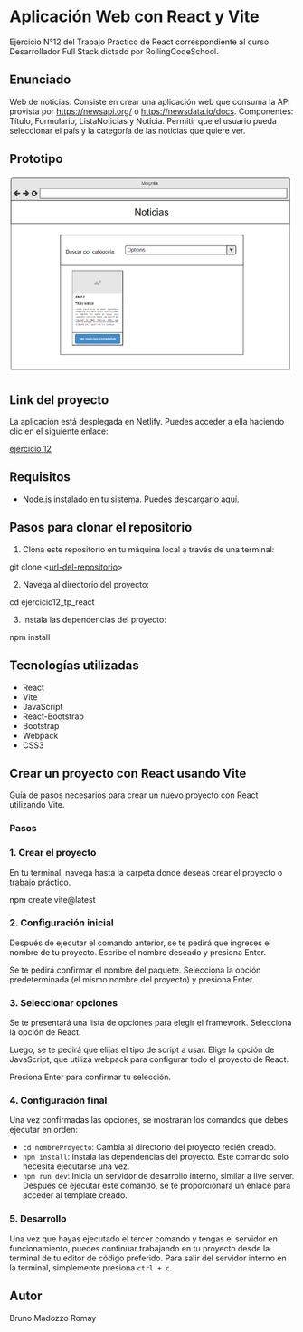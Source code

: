 # Aplicación Web con React y Vite

Ejercicio N°12 del Trabajo Práctico de React correspondiente al curso Desarrollador Full Stack dictado por RollingCodeSchool.

## Enunciado

Web de noticias: Consiste en crear una aplicación web que consuma la API provista por
https://newsapi.org/ o https://newsdata.io/docs.
Componentes: Título, Formulario, ListaNoticias y Noticia. Permitir que el usuario pueda seleccionar el país y la categoría de las noticias que quiere ver.

## Prototipo 

<img src="./prototipo.png">

## Link del proyecto

La aplicación está desplegada en Netlify. Puedes acceder a ella haciendo clic en el siguiente enlace:

[ejercicio 12](https://ejercicio12-bmr.netlify.app)

## Requisitos

- Node.js instalado en tu sistema. Puedes descargarlo [aquí](https://nodejs.org/).

## Pasos para clonar el repositorio

1. Clona este repositorio en tu máquina local a través de una terminal:

  git clone <[url-del-repositorio](https://github.com/brunomry/ejercicio12_tp_react.git)>

2. Navega al directorio del proyecto:

  cd ejercicio12_tp_react

3. Instala las dependencias del proyecto:

  npm install

## Tecnologías utilizadas

- React
- Vite
- JavaScript
- React-Bootstrap
- Bootstrap
- Webpack
- CSS3

## Crear un proyecto con React usando Vite

Guía de pasos necesarios para crear un nuevo proyecto con React utilizando Vite.

### Pasos

### 1. Crear el proyecto

En tu terminal, navega hasta la carpeta donde deseas crear el proyecto o trabajo práctico.

npm create vite@latest

### 2. Configuración inicial

Después de ejecutar el comando anterior, se te pedirá que ingreses el nombre de tu proyecto. Escribe el nombre deseado y presiona Enter.

Se te pedirá confirmar el nombre del paquete. Selecciona la opción predeterminada (el mismo nombre del proyecto) y presiona Enter.

### 3. Seleccionar opciones

Se te presentará una lista de opciones para elegir el framework. Selecciona la opción de React.

Luego, se te pedirá que elijas el tipo de script a usar. Elige la opción de JavaScript, que utiliza webpack para configurar todo el proyecto de React.

Presiona Enter para confirmar tu selección.

### 4. Configuración final

Una vez confirmadas las opciones, se mostrarán los comandos que debes ejecutar en orden:

- `cd nombreProyecto`: Cambia al directorio del proyecto recién creado.
- `npm install`: Instala las dependencias del proyecto. Este comando solo necesita ejecutarse una vez.
- `npm run dev`: Inicia un servidor de desarrollo interno, similar a live server. Después de ejecutar este comando, se te proporcionará un enlace para acceder al template creado.

### 5. Desarrollo

Una vez que hayas ejecutado el tercer comando y tengas el servidor en funcionamiento, puedes continuar trabajando en tu proyecto desde la terminal de tu editor de código preferido. Para salir del servidor interno en la terminal, simplemente presiona `ctrl + c`.

## Autor

Bruno Madozzo Romay
